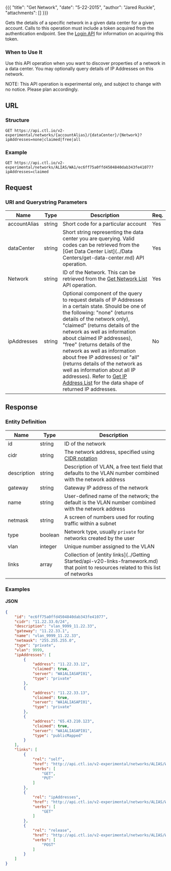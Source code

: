 {{{
  "title": "Get Network",
  "date": "5-22-2015",
  "author": "Jared Ruckle",
  "attachments": []
}}}

Gets the details of a specific network in a given data center for a given account. Calls to this operation must include a token acquired from the authentication endpoint. See the [Login API](../Authentication/login.md) for information on acquiring this token.

### When to Use It

Use this API operation when you want to discover properties of a network in a data center. You may optionally query details of IP Addresses on this network.

  NOTE: This API operation is experimental only, and subject to change with no notice. Please plan accordingly.

## URL

### Structure

    GET https://api.ctl.io/v2-experimental/networks/{accountAlias}/{dataCenter}/{Network}?ipAddresses=none|claimed|free|all

### Example

    GET https://api.ctl.io/v2-experimental/networks/ALIAS/WA1/ec6ff75a0ffd4504840dab343fe41077?ipAddresses=claimed

## Request

### URI and Querystring Parameters

| Name | Type | Description | Req. |
| --- | --- | --- | --- |
| accountAlias | string | Short code for a particular account | Yes |
| dataCenter | string | Short string representing the data center you are querying. Valid codes can be retrieved from the [Get Data Center List](../Data Centers/get-data-center.md) API operation. | Yes |
| Network | string | ID of the Network. This can be retrieved from the [Get Network List](../Networks/get-network-list.md) API operation. | Yes |
| ipAddresses | string | Optional component of the query to request details of IP Addresses in a certain state. Should be one of the following: "none" (returns details of the network only), "claimed" (returns details of the network as well as information about claimed IP addresses), "free" (returns details of the network as well as information about free IP addresses) or "all" (returns details of the network as well as information about all IP addresses). Refer to [Get IP Address List](../Networks/get-ip-address-list.md) for the data shape of returned IP addresses. | No |

## Response

### Entity Definition

| Name | Type | Description |
| --- | --- | --- |
| id | string | ID of the network  |
| cidr | string | The network address, specified using [CIDR notation](http://en.wikipedia.org/wiki/Classless_Inter-Domain_Routing) |
| description | string | Description of VLAN, a free text field that defaults to the VLAN number combined with the network address |
| gateway | string | Gateway IP address of the network |
| name | string | User-defined name of the network; the default is the VLAN number combined with the network address |
| netmask | string | A screen of numbers used for routing traffic within a subnet |
| type | boolean | Network type, usually `private` for networks created by the user |
| vlan | integer| Unique number assigned to the VLAN |
| links | array | Collection of [entity links](../Getting Started/api-v20-links-framework.md) that point to resources related to this list of networks |

### Examples

#### JSON
```json
{
    "id": "ec6ff75a0ffd4504840dab343fe41077",
    "cidr": "11.22.33.0/24",
    "description": "vlan_9999_11.22.33",
    "gateway": "11.22.33.1",
    "name": "vlan_9999_11.22.33",
    "netmask": "255.255.255.0",
    "type": "private",
    "vlan": 9999,
    "ipAddresses": [
        {
            "address": "11.22.33.12",
            "claimed": true,
            "server": "WA1ALIASAPI01",
            "type": "private"
        },
        {
            "address": "11.22.33.13",
            "claimed": true,
            "server": "WA1ALIASAPI01",
            "type": "private"
        },
        {
            "address": "65.43.210.123",
            "claimed": true,
            "server": "WA1ALIASAPI01",
            "type": "publicMapped"
        }
    ],
    "links": [
        {
            "rel": "self",
            "href": "http://api.ctl.io/v2-experimental/networks/ALIAS/WA1/ec6ff75a0ffd4504840dab343fe41077",
            "verbs": [
                "GET",
                "PUT"
            ]
        },
        {
            "rel": "ipAddresses",
            "href": "http://api.ctl.io/v2-experimental/networks/ALIAS/WA1/ec6ff75a0ffd4504840dab343fe41077/ipAddresses",
            "verbs": [
                "GET"
            ]
        },
        {
            "rel": "release",
            "href": "http://api.ctl.io/v2-experimental/networks/ALIAS/WA1/ec6ff75a0ffd4504840dab343fe41077/release",
            "verbs": [
                "POST"
            ]
        }
    ]
}
```
